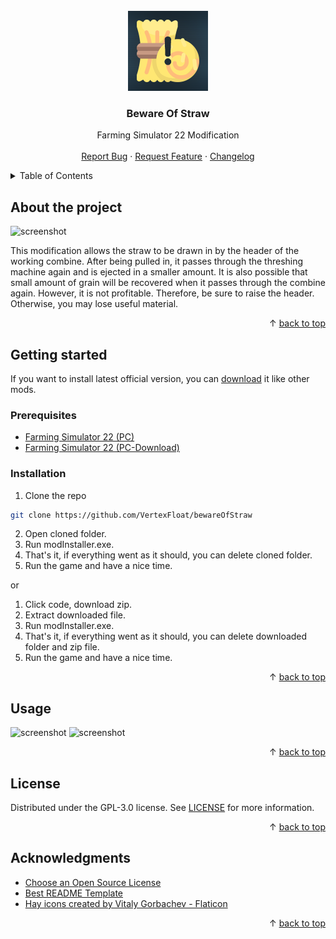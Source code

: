 <div id="top"></div>
<br/>
<div align="center">
  <a href="https://github.com/VertexFloat/bewareOfStraw">
    <img src="screenshots/icon.png" alt="Logo" width="128" height="128">
  </a>
  <h3>Beware Of Straw</h3>
  <p>
    Farming Simulator 22 Modification
    <br/>
    <br/>
    <a href="https://github.com/VertexFloat/bewareOfStraw/issues">Report Bug</a>
    ·
    <a href="https://github.com/VertexFloat/bewareOfStraw/issues">Request Feature</a>
    ·
    <a href="https://github.com/VertexFloat/bewareOfStraw/blob/main/CHANGELOG.md">Changelog</a>
  </p>
</div>
<details>
  <summary>Table of Contents</summary>
  <ol>
    <li>
      <a href="#about-the-project">About The Project</a>
    </li>
    <li>
      <a href="#getting-started">Getting Started</a>
      <ul>
        <li>
          <a href="#prerequisites">Prerequisites</a>
        </li>
        <li>
          <a href="#installation">Installation</a>
        </li>
      </ul>
    </li>
    <li>
      <a href="#usage">Usage</a>
    </li>
    <li>
      <a href="#license">License</a>
    </li>
    <li>
      <a href="#acknowledgments">Acknowledgments</a>
    </li>
  </ol>
</details>

## About the project

<img src="screenshots/screenShot (1).png" alt="screenshot">

This modification allows the straw to be drawn in by the header of the working combine. After being pulled in, it passes through the threshing machine again and is ejected in a smaller amount. It is also possible that small amount of grain will be recovered when it passes through the combine again. However, it is not profitable. Therefore, be sure to raise the header. Otherwise, you may lose useful material.

<p align="right">&#x2191 <a href="#top">back to top</a></p>

## Getting started

If you want to install latest official version, you can [download](https://www.farming-simulator.com/mod.php?mod_id=224583&title=fs2022) it like other mods.
<br/>

### Prerequisites

- [Farming Simulator 22 (PC)](https://www.farming-simulator.com/buy-now.php?platform=pc&code=VertexFloat)
- [Farming Simulator 22 (PC-Download)](https://www.farming-simulator.com/buy-now.php?platform=pcdigital&code=VertexFloat)

### Installation

1. Clone the repo

```sh
git clone https://github.com/VertexFloat/bewareOfStraw
```

2. Open cloned folder.
3. Run modInstaller.exe.
4. That's it, if everything went as it should, you can delete cloned folder.
5. Run the game and have a nice time.

or

1. Click code, download zip.
2. Extract downloaded file.
3. Run modInstaller.exe.
4. That's it, if everything went as it should, you can delete downloaded folder and zip file.
5. Run the game and have a nice time.

<p align="right">&#x2191 <a href="#top">back to top</a></p>

## Usage

<img src="screenshots/screenShot (2).png" alt="screenshot">
<img src="screenshots/screenShot (3).png" alt="screenshot">

<p align="right">&#x2191 <a href="#top">back to top</a></p>

## License

Distributed under the GPL-3.0 license. See [LICENSE](https://github.com/VertexFloat/bewareOfStraw/blob/main/LICENSE) for more information.

<p align="right">&#x2191 <a href="#top">back to top</a></p>

## Acknowledgments

- [Choose an Open Source License](https://choosealicense.com)
- [Best README Template](https://github.com/othneildrew/Best-README-Template)
- [Hay icons created by Vitaly Gorbachev - Flaticon](https://www.flaticon.com/free-icons/hay)

<p align="right">&#x2191 <a href="#top">back to top</a></p>
